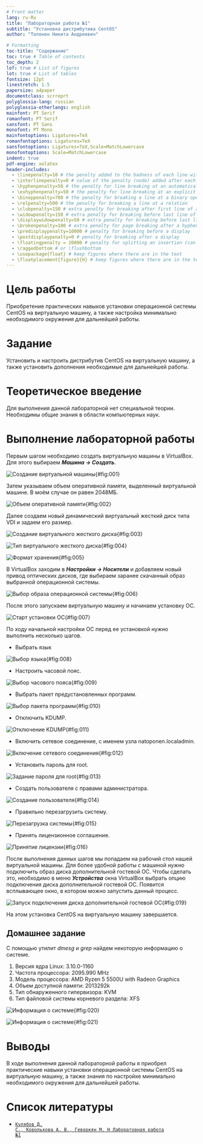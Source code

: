 ```yaml
---
# Front matter
lang: ru-Ru
title: "Лабораторная работа №1"
subtitle: "Установка дистрибутива CentOS"
author: "Топонен Никита Андреевич"

# Formatting
toc-title: "Содержание"
toc: true # Table of contents
toc_depth: 2
lof: true # List of figures
lot: true # List of tables
fontsize: 12pt
linestretch: 1.5
papersize: a4paper
documentclass: scrreprt
polyglossia-lang: russian
polyglossia-otherlangs: english
mainfont: PT Serif
romanfont: PT Serif
sansfont: PT Sans
monofont: PT Mono
mainfontoptions: Ligatures=TeX
romanfontoptions: Ligatures=TeX
sansfontoptions: Ligatures=TeX,Scale=MatchLowercase
monofontoptions: Scale=MatchLowercase
indent: true
pdf-engine: xelatex
header-includes:
  - \linepenalty=10 # the penalty added to the badness of each line within a paragraph (no associated penalty node) Increasing the value makes tex try to have fewer lines in the paragraph.
  - \interlinepenalty=0 # value of the penalty (node) added after each line of a paragraph.
  - \hyphenpenalty=50 # the penalty for line breaking at an automatically inserted hyphen
  - \exhyphenpenalty=50 # the penalty for line breaking at an explicit hyphen
  - \binoppenalty=700 # the penalty for breaking a line at a binary operator
  - \relpenalty=500 # the penalty for breaking a line at a relation
  - \clubpenalty=150 # extra penalty for breaking after first line of a paragraph
  - \widowpenalty=150 # extra penalty for breaking before last line of a paragraph
  - \displaywidowpenalty=50 # extra penalty for breaking before last line before a display math
  - \brokenpenalty=100 # extra penalty for page breaking after a hyphenated line
  - \predisplaypenalty=10000 # penalty for breaking before a display
  - \postdisplaypenalty=0 # penalty for breaking after a display
  - \floatingpenalty = 20000 # penalty for splitting an insertion (can only be split footnote in standard LaTeX)
  - \raggedbottom # or \flushbottom
  - \usepackage{float} # keep figures where there are in the text
  - \floatplacement{figure}{H} # keep figures where there are in the text
---
```


# Цель работы

Приобретение практических навыков установки операционной системы CentOS на виртуальную машину, а также настройка минимально необходимого окружения для дальнейшей работы.

# Задание

Установить и настроить дистрибутив CentOS на виртуальную машину, а также установить дополнения необходимые для дальнейшей работы.

# Теоретическое введение

Для выполнения данной лабораторной нет специальной теории. Необходимы общие знания в области компьютерных наук.

# Выполнение лабораторной работы

Первым шагом необходимо создать виртуальную машины в VirtualBox. Для этого выбираем ***Машина -> Создать***.

![Создание виртуальной машины](img/scr1.png){#fig:001}

Затем указываем объем оперативной памяти, выделенный виртуальной машине. В моём случае он равен 2048МБ.

![Объем оперативной памяти](img/scr2.png){#fig:002}

Далее создаем новый динамический виртуальный жесткий диск типа VDI и задаем его размер.

![Создание виртуального жесткого диска](img/scr3.png){#fig:003}

![Тип виртуального жесткого диска](img/scr4.png){#fig:004}

![Формат хранения](img/scr5.png){#fig:005}

В VirtualBox заходим в ***Настройки -> Носители*** и добавляем новый привод оптических дисков, где выбираем заранее скачанный образ выбранной операционной системы.

![Выбор образа операционной системы](img/scr6.png){#fig:006}

После этого запускаем виртуальную машину и начинаем установку ОС.

![Старт установки ОС](img/scr7.png){#fig:007}

По ходу начальной настройки ОС перед ее установкой нужно выполнить несколько шагов.

- Выбрать язык

![Выбор языка](img/scr9.png){#fig:008}

- Настроить часовой пояс.

![Выбор часового пояса](img/scr10.png){#fig:009}

- Выбрать пакет предустановленных программ.

![Выбор пакета программ](img/scr11.png){#fig:010}

- Отключить KDUMP.

![Отключение KDUMP](img/scr12.png){#fig:011}

- Включить сетевое соединение, с именем узла natoponen.localadmin.

![Включение сетевого соединения](img/scr13.png){#fig:012}

- Установить пароль для root.

![Задание пароля для root](img/scr14.png){#fig:013}

- Создать пользователя с правами администратора.

![Создание пользователя](img/scr15.png){#fig:014}

- Правильно перезагрузить систему.

![Перезагрузка системы](img/scr16.png){#fig:015}

- Принять лицензионное соглашение.

![Принятие лицензии](img/scr17.png){#fig:016}

После выполнения данных шагов мы попадаем на рабочий стол нашей виртуальной машины. Для более удобной работы с машиной нужно подключить образ диска дополнительной гостевой ОС. Чтобы сделать это, необходимо в меню ***Устройства*** окна VirtualBox выбрать опцию подключения диска дополнительной гостевой ОС. Появится всплывающее окно, в котором можно запустить данный процесс.

![Запуск подключения диска дополнительной гостевой ОС](img/scr19.png){#fig:019}

На этом установка CentOS на виртуальную машину завершается.

## Домашнее задание

С помощью утилит *dmesg* и *grep* найдем некоторую информацию о системе.

1. Версия ядра Linux: 3.10.0-1160
2. Частота процессора: 2095.990 MHz
3. Модель процессора: AMD Ryzen 5 5500U with Radeon Graphics
4. Объем доступной памяти: 2013292k
5. Тип обнаруженного гипервизора: KVM
6. Тип файловой системы корневого раздела: XFS

![Информация о системе](img/scr22.png){#fig:020}

![Информация о системе](img/scr23.png){#fig:021}

# Выводы

В ходе выполнения данной лабораторной работы я приобрел практические навыки установки операционной системы CentOS на виртуальную машину, а также знания по настройке минимально необходимого окружения для дальнейшей работы.


# Список литературы

- <code>[Кулябов Д. С., Королькова А. В., Геворкян М. Н Лабораторная работа №1](https://esystem.rudn.ru/mod/folder/view.php?id=892013)</code>